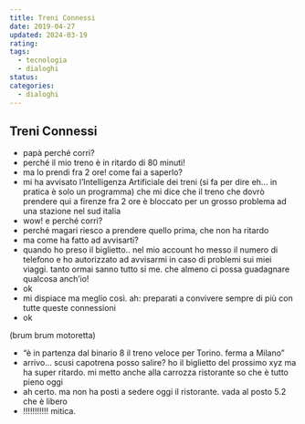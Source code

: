 ```yaml
---
title: Treni Connessi
date: 2019-04-27
updated: 2024-03-19
rating: 
tags:
  - tecnologia
  - dialoghi
status: 
categories:
  - dialoghi
---
```

## Treni Connessi

- papà perché corri?
- perché il mio treno è in ritardo di 80 minuti!
- ma lo prendi fra 2 ore! come fai a saperlo?
- mi ha avvisato l’Intelligenza Artificiale dei treni (si fa per dire eh... in pratica è solo un programma) che mi dice che il treno che dovrò prendere qui a firenze fra 2 ore è bloccato per un grosso problema ad una stazione nel sud italia
- wow! e perché corri?
- perché magari riesco a prendere quello prima, che non ha ritardo
- ma come ha fatto ad avvisarti?
- quando ho preso il biglietto.. nel mio account ho messo il numero di telefono e ho autorizzato ad avvisarmi in caso di problemi sui miei viaggi. tanto ormai sanno tutto si me. che almeno ci possa guadagnare qualcosa anch’io!
- ok
- mi dispiace ma meglio così. ah: preparati a convivere sempre di più con tutte queste connessioni
- ok

(brum brum motoretta)

- “è in partenza dal binario 8 il treno veloce per Torino. ferma a Milano”
- arrivo... scusi capotrena posso salire? ho il biglietto del prossimo xyz ma ha super ritardo. mi metto anche alla carrozza ristorante so che è tutto pieno oggi
- ah certo. ma non ha posti a sedere oggi il ristorante. vada al posto 5.2 che è libero
- !!!!!!!!!!! mitica.
